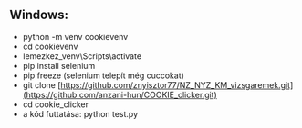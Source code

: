 

<b>Windows:</b>
---
- python -m venv cookievenv
- cd cookievenv
- lemezkez_venv\Scripts\activate
- pip install selenium
- pip freeze (selenium telepít még cuccokat)
- git clone [https://github.com/znyisztor77/NZ_NYZ_KM_vizsgaremek.git](https://github.com/anzani-hun/COOKIE_clicker.git)
- cd cookie_clicker
- a kód futtatása: python test.py
